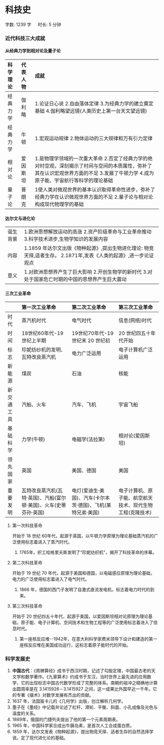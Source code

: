 # 科技史[](https://sakib.local/常识判断/科技篇/科技史.html#科技史)

 字数: 1239 字   时长: 5 分钟

### 近代科技三大成就[](https://sakib.local/常识判断/科技篇/科技史.html#近代科技三大成就)

#### 从经典力学到相对论及量子论[](https://sakib.local/常识判断/科技篇/科技史.html#从经典力学到相对论及量子论)

| 科学理论 | 代表人物 | 成就                                                         |
| :------- | :------- | :----------------------------------------------------------- |
| 经典力学 | 伽利略   | 1.论证日心说 2.自由落体定律 3.为经典力学的建立奠定基础 4.伽利略望远镜(人类历史上第一台天文望远镜) |
| 经典力学 | 牛顿     | 1.宏观运动规律 2.物体运动的三大规律和万有引力定律            |
| 相对论   | 爱因斯坦 | 1.是物理学领域的一次重大革命 2.否定了经典力学的绝对时空观，深刻揭示了时间与空间的本质属性，弥补了其在认识宏观世界方面的不足 3.发展了牛顿力学 4.成为原子能、宇宙航行等科学的理论基础 |
| 量子论   | 普朗克   | 1使人类对微观世界的基本认识取得革命性进步，弥补了经典力学在认识微观世界方面的不足 2.量子论与相对论构成现代物理学的基础 |

#### 达尔文与进化论[](https://sakib.local/常识判断/科技篇/科技史.html#达尔文与进化论)

|          |                                                              |
| :------- | :----------------------------------------------------------- |
| 诞生背景 | 1.欧洲思想解放运动的高涨 2.资产阶级革命与工业革命推动 3.科学技术进步,生物学知识的发展内容 |
| 内容     | 1.1859 年达尔文出版《物种起源》,提出生物进化理论: 物竞天择,适者生存。 2.1871年,发表《人类的起源》,进一步论证观点 |
| 意义     | 1.对欧洲思想界产生了巨大影响 2.开创生物学的新时代 3.对处于国家危亡时期的中国的思想界产生巨大震动 |

#### 三次工业革命[](https://sakib.local/常识判断/科技篇/科技史.html#三次工业革命)

|            | 第一次工业革命                                               | 第二次工业革命                                              | 第三次工业革命                                           |
| :--------- | :----------------------------------------------------------- | :---------------------------------------------------------- | :------------------------------------------------------- |
| 时代       | 蒸汽机时代                                                   | 电气时代                                                    | 信息(网络)时代                                           |
| 时间       | 18世纪60年代-19世纪上半期                                    | 19世纪70年代-19世纪末 20 世纪初                             | 20 世纪四五十年代开始                                    |
| 标志       | 珍妮纺纱机的发明、瓦特改良蒸汽机                             | 电力广泛运用                                                | 电子计算机广泛运用                                       |
| 新能源     | 煤炭                                                         | 石油                                                        | 核能                                                     |
| 新交通工具 | 汽船、火车                                                   | 汽车、飞机                                                  | 宇宙飞船                                                 |
| 基础科学   | 力学(牛顿)                                                   | 电磁学(法拉第)                                              | 相对论(爱因斯坦)                                         |
| 领先国家   | 英国                                                         | 美国、德国                                                  | 美国                                                     |
| 重要发明   | 瓦特改良蒸汽机(瓦特·英国)、汽船(富尔顿·美国)、火车(史蒂芬孙·英国) | 电灯(爱迪生·美国)、汽车(卡尔本茨·德国)、飞机(莱特兄弟·美国) | 电子计算机、原子能、航空航天技术、现代生物工程(克隆技术) |

1. 第一次科技革命

   开始于 18 世纪 60年代，起源于英国，以牛顿力学原理为理论基础蒸汽机的广泛使用标志着进入了蒸汽时代。

   1. 1765年，织工哈格里夫斯发明了“珍妮纺织机"，揭开了科技革命的序幕。

2. 第二次科技革命

   开始于 19 世纪 70 年代，起源于美国和德国，以电磁感应原理为理论基础，电力的广泛使用标志着进入了电气时代。

   1. 1866 年，德国的西门子发明了自激式直流发电机，标志着电力时代的到来。

3. 第三次科技革命

   开始于 20 世纪四五十年代，起源于美国，以爱因斯坦相对论原理为理论基础，原子能、电子计算机、空间技术和生物工程等的广泛使用标志着进入了信息时代。

   1. 第一座核反应堆--1942年，在意大利科学家费米领导下设计和建造的第一座核反应堆在美国成功运行，这标志着原子能时代的开始。

### 科学发展史[](https://sakib.local/常识判断/科技篇/科技史.html#科学发展史)

1. **中国古代**：《周髀算经》成书于西汉时期，记述了勾股定理，中国最古老的天文学和数学著作。《九章算术》约成书于东汉，当时世界上最先进的应用数学，它的出现标志中国古代数学形成了完整的体系。南朝的祖冲之精确地计算出圆周率是在 3.1415926－3.1415927 之间，这一成果比外国早近一千年。它的专著《缀术》对数学发展有杰出的贡献。
2. 1637 年，法国笛卡儿的《几何学》出版，创立解析几何学。
3. 墨子在《墨经》中记载并论述了杠杆、滑轮、平衡、斜面、小孔成像及光色与温度的关系。
4. 1869年，俄国的门捷列夫提出了他的第一个元素周期表。
5. 1965 年，中国科学家合成出牛胰岛素，是首次人工合成蛋白质。
6. 1859 年，达尔文发表《物种起源》，提出物竞天择、适者生存的自然选择学说。定了现代进化论的基础。



